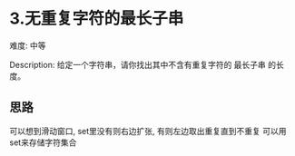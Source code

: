 # 3.无重复字符的最长子串

难度: 中等

Description: 给定一个字符串，请你找出其中不含有重复字符的 最长子串 的长度。

## 思路
可以想到滑动窗口, set里没有则右边扩张, 有则左边取出重复直到不重复
可以用set来存储字符集合